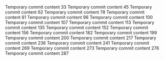 Temporary commit content 33
Temporary commit content 45
Temporary commit content 62
Temporary commit content 78
Temporary commit content 81
Temporary commit content 98
Temporary commit content 100
Temporary commit content 107
Temporary commit content 113
Temporary commit content 135
Temporary commit content 152
Temporary commit content 156
Temporary commit content 182
Temporary commit content 199
Temporary commit content 200
Temporary commit content 217
Temporary commit content 236
Temporary commit content 241
Temporary commit content 269
Temporary commit content 273
Temporary commit content 276
Temporary commit content 287
